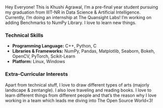 Hey Everyone! This is Khushi Agrawal, I’m a pre-final year student pursuing my graduation from IIIT-NR in Data Science & Artificial Intelligence. Currently, I’m doing an internship at The Quansight Labs! I’m working on adding Benchmarks to NumPy Library. I love to learn new things. 

### Technical Skills

* **Programming Language:** C++, Python, C
* **Libraries & Frameworks:** NumPy, Pandas, Matplotlib, Seaborn, Bokeh, OpenCV, PyTorch, Scikit-Learn
* **Platform:** Linux, Windows

### Extra-Curricular Interests

Apart from technical stuff, I love to draw different types of arts (majorly landscape & zentangle). I also love traveling and reading books. I love to learn different things from different people and that’s the reason why I love working in a team which leads me diving into The Open Source World<3!
